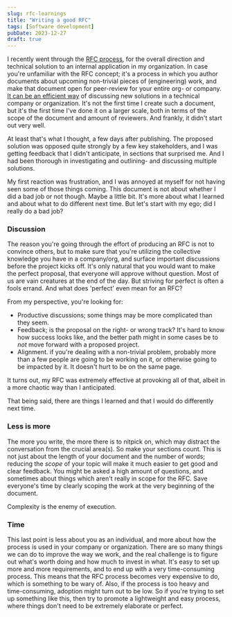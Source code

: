 ```yaml
---
slug: rfc-learnings
title: "Writing a good RFC"
tags: [Software development]
pubDate: 2023-12-27
draft: true
---
```


I recently went through the [RFC process](https://en.wikipedia.org/wiki/Request_for_Comments), for the overall direction and technical solution to an internal application in my organization. In case you're unfamiliar with the RFC concept; it's a process in which you author documents about upcoming non-trivial pieces of (engineering) work, and make that document open for peer-review for your entire org- or company. [It can be an efficient way](https://blog.pragmaticengineer.com/scaling-engineering-teams-via-writing-things-down-rfcs/) of discussing new solutions in a technical company or organization. It's not the first time I create such a document, but it's the first time I've done it on a larger scale, both in terms of the scope of the document and amount of reviewers. And frankly, it didn't start out very well.

At least that's what I thought, a few days after publishing. The proposed solution was opposed quite strongly by a few key stakeholders, and I was getting feedback that I didn't anticipate, in sections that surprised me. And I had been thorough in investigating and outlining- and discussing multiple solutions.

My first reaction was frustration, and I was annoyed at myself for not having seen some of those things coming. This document is not about whether I did a bad job or not though. Maybe a little bit. It's more about what I learned and about what to do different next time. But let's start with my ego; did I really do a bad job?

### Discussion

The reason you're going through the effort of producing an RFC is not to convince others, but to make sure that you're utilizing the collective knowledge you have in a company/org, and surface important discussions before the project kicks off. It's only natural that you would want to make the perfect proposal, that everyone will approve without question. Most of us are vain creatures at the end of the day. But striving for perfect is often a fools errand. And what does 'perfect' even mean for an RFC?

From my perspective, you're looking for:

- Productive discussions; some things may be more complicated than they seem.
- Feedback; is the proposal on the right- or wrong track? It's hard to know how success looks like, and the better path might in some cases be to _not_ move forward with a proposed project.
- Alignment. if you're dealing with a non-trivial problem, probably more than a few people are going to be working on it, or otherwise going to be impacted by it. It doesn't hurt to be on the same page.

It turns out, my RFC was extremely effective at provoking all of that, albeit in a more chaotic way than I anticipated.

That being said, there are things I learned and that I would do differently next time.

### Less is more

The more you write, the more there is to nitpick on, which may distract the conversation from the crucial area(s). So make your sections count. This is not just about the length of your document and the number of words; reducing the _scope_ of your topic will make it much easier to get good and clear feedback. You might be asked a high amount of questions, and sometimes about things which aren't really in scope for the RFC. Save everyone's time by clearly scoping the work at the very beginning of the document.

<!-- TODO: delete? -->

Complexity is the enemy of execution.

### Time

This last point is less about you as an individual, and more about how the process is used in your company or organization. There are so many things we can do to improve the way we work, and the real challenge is to figure out what's worth doing and how much to invest in what. It's easy to set up more and more requirements, and to end up with a very time-consuming process. This means that the RFC process becomes very expensive to do, which is something to be wary of. Also, if the process is too heavy and time-consuming, adoption might turn out to be low. So if you're trying to set up something like this, then try to promote a lightweight and easy process, where things don't need to be extremely elaborate or perfect.
